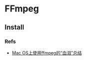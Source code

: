 # FFmpeg
## Install
### Refs
* [Mac OS上使用ffmpeg的“血泪”总结](https://mp.weixin.qq.com/s/I9GB88-mrXGa1FtU1j4UzQ)
